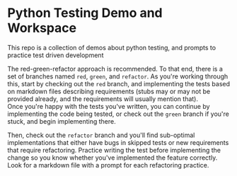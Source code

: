 # Python Testing Demo and Workspace

This repo is a collection of demos about python testing, and prompts to practice test driven development

The red-green-refactor approach is recommended. To that end, there is a set of branches named `red`, `green`, and `refactor`.
As you're working through this, start by checking out the `red` branch, and implementing the tests based on markdown files describing requirements
(stubs may or may not be provided already, and the requirements will usually mention that).  
Once you're happy with the tests you've written, you can continue by implementing the code being tested, or check out the `green` branch if you're stuck, and
begin implementing there.

Then, check out the `refactor` branch and you'll find sub-optimal implementations that either have bugs in skipped tests
or new requirements that require refactoring. Practice writing the test before implementing the change so you know whether you've implemented the feature correctly.
Look for a markdown file with a prompt for each refactoring practice.